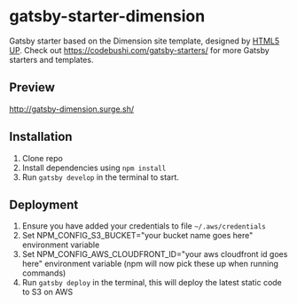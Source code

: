 # gatsby-starter-dimension
Gatsby starter based on the Dimension site template, designed by [HTML5 UP](https://html5up.net/dimension). Check out https://codebushi.com/gatsby-starters/ for more Gatsby starters and templates.

## Preview
http://gatsby-dimension.surge.sh/

## Installation

1. Clone repo
2. Install dependencies using `npm install`
3. Run `gatsby develop` in the terminal to start.

## Deployment

1. Ensure you have added your credentials to file `~/.aws/credentials`
2. Set NPM_CONFIG_S3_BUCKET="your bucket name goes here" environment variable
3. Set NPM_CONFIG_AWS_CLOUDFRONT_ID="your aws cloudfront id goes here" environment variable (npm will now pick these up when running commands)
3. Run `gatsby deploy` in the terminal, this will deploy the latest static code to S3 on AWS